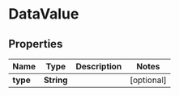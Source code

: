 

# DataValue

## Properties

Name | Type | Description | Notes
------------ | ------------- | ------------- | -------------
**type** | **String** |  |  [optional]




